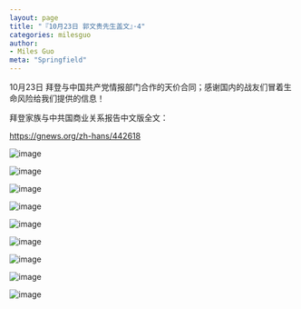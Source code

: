 ```yaml
---
layout: page
title: "『10月23日 郭文贵先生盖文』·4"
categories: milesguo
author:
- Miles Guo
meta: "Springfield"
---
```


10月23日 拜登与中国共产党情报部门合作的天价合同；感谢国内的战友们冒着生命风险给我们提供的信息！

拜登家族与中共国商业关系报告中文版全文：

https://gnews.org/zh-hans/442618 

![image](../../../../image/milesguo/2020_10_23_Miles_Guo_Getter_4_1.jpeg)

![image](../../../../image/milesguo/2020_10_23_Miles_Guo_Getter_4_2.jpeg)

![image](../../../../image/milesguo/2020_10_23_Miles_Guo_Getter_4_3.jpeg)

![image](../../../../image/milesguo/2020_10_23_Miles_Guo_Getter_4_4.jpeg)

![image](../../../../image/milesguo/2020_10_23_Miles_Guo_Getter_4_5.jpeg)

![image](../../../../image/milesguo/2020_10_23_Miles_Guo_Getter_4_6.jpeg)

![image](../../../../image/milesguo/2020_10_23_Miles_Guo_Getter_4_7.jpeg)

![image](../../../../image/milesguo/2020_10_23_Miles_Guo_Getter_4_8.jpeg)

![image](../../../../image/milesguo/2020_10_23_Miles_Guo_Getter_4_9.jpeg)
